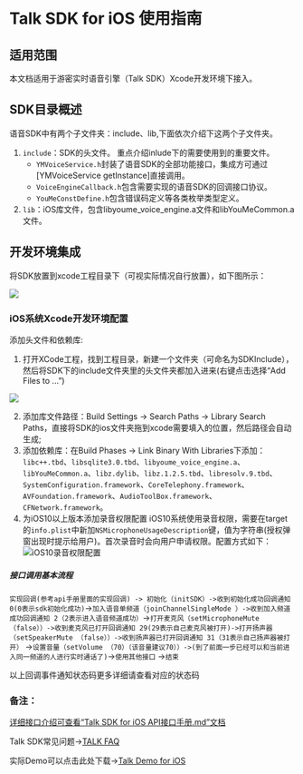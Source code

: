 # Talk SDK for iOS 使用指南

## 适用范围
本文档适用于游密实时语音引擎（Talk SDK）Xcode开发环境下接入。

## SDK目录概述
语音SDK中有两个子文件夹：include、lib,下面依次介绍下这两个子文件夹。

1. `include`：SDK的头文件。
  重点介绍inlude下的需要使用到的重要文件。
    * `YMVoiceService.h`封装了语音SDK的全部功能接口，集成方可通过[YMVoiceService getInstance]直接调用。
    * `VoiceEngineCallback.h`包含需要实现的语音SDK的回调接口协议。
    * `YouMeConstDefine.h`包含错误码定义等各类枚举类型定义。
2. `lib`：iOS库文件，包含libyoume_voice_engine.a文件和libYouMeCommon.a文件。

## 开发环境集成
 将SDK放置到xcode工程目录下（可视实际情况自行放置），如下图所示：
  
  ![](https://youme.im/doc/images/talk_ios_xcode_project.png)

### iOS系统Xcode开发环境配置
添加头文件和依赖库:
1. 打开XCode工程，找到工程目录，新建一个文件夹（可命名为SDKInclude），然后将SDK下的include文件夹里的头文件夹都加入进来(右键点击选择“Add Files to ...”)

  ![](https://youme.im/doc/images/talk_ios_xcode_addFiles.png)

2. 添加库文件路径：Build Settings -> Search Paths -> Library Search Paths，直接将SDK的ios文件夹拖到xcode需要填入的位置，然后路径会自动生成;
3. 添加依赖库：在Build Phases  -> Link Binary With Libraries下添加：`libc++.tbd`、`libsqlite3.0.tbd`、`libyoume_voice_engine.a`、`libYouMeCommon.a`、`libz.dylib`、`libz.1.2.5.tbd`、`libresolv.9.tbd`、`SystemConfiguration.framework`、`CoreTelephony.framework`、`AVFoundation.framework`、`AudioToolBox.framework`、`CFNetwork.framework`。
4. 为iOS10以上版本添加录音权限配置
iOS10系统使用录音权限，需要在target的`info.plist`中新加`NSMicrophoneUsageDescription`键，值为字符串(授权弹窗出现时提示给用户)。首次录音时会向用户申请权限。配置方式如下：
![iOS10录音权限配置](https://youme.im/doc/images/im_iOS_record_config.jpg)




##### 接口调用基本流程 
`实现回调(参考api手册里面的实现回调) -> 初始化（initSDK）->收到初始化成功回调通知 0(0表示sdk初始化成功)`->`加入语音单频道（joinChannelSingleMode ）->收到加入频道成功回调通知 2（2表示进入语音频道成功）`->`打开麦克风（setMicrophoneMute （false））->收到麦克风已打开回调通知 29(29表示自己麦克风被打开)->打开扬声器（setSpeakerMute （false））->收到扬声器已打开回调通知 31（31表示自己扬声器被打开）` ->`设置音量（setVolume （70）（该音量建议70））->(到了前面一步已经可以和当前进入同一频道的人进行实时通话了)`->`使用其他接口`
->`结束`



以上回调事件通知状态码更多详细请查看对应的状态码

### 备注：
[详细接口介绍可查看“Talk SDK for iOS API接口手册.md”文档](https://github.com/youmesdk/YoumeTalkSDK_iOS/blob/master/Talk%20SDK%20for%20iOS%20API接口手册.md)

Talk SDK常见问题->[TALK FAQ](https://github.com/youmesdk/wiki/blob/master/YoumeTalk_FAQ.md)

实际Demo可以点击此处下载->[Talk Demo for iOS](https://github.com/youmesdk/YoumeTalkDemo_iOS)

